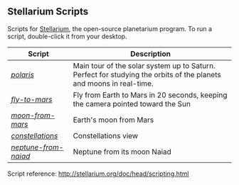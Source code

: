 ## Stellarium Scripts
Scripts for [Stellarium](http://stellarium.org/), the open-source planetarium program.  To run a script, double-click it from your desktop.

Script | Description
--- | ---
*[polaris](./polaris.ssc)* | Main tour of the solar system up to Saturn. Perfect for studying the orbits of the planets and moons in real-time.
*[fly-to-mars](./fly-to-mars.ssc)* | Fly from Earth to Mars in 20 seconds, keeping the camera pointed toward the Sun
*[moon-from-mars](./moon-from-mars.ssc)* | Earth's moon from Mars
*[constellations](./constellations.ssc)* | Constellations view
*[neptune-from-naiad](./neptune-from-naiad.ssc)* | Neptune from its moon Naiad

Script reference: <http://stellarium.org/doc/head/scripting.html>
